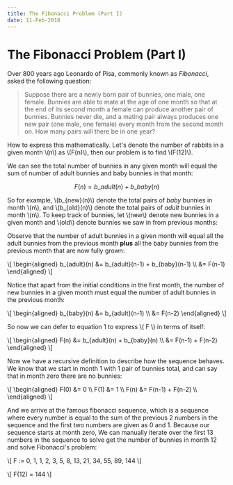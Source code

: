 ```yaml
---
title: The Fibonacci Problem (Part I)
date: 11-Feb-2018
---
```


# The Fibonacci Problem (Part I)

Over 800 years ago Leonardo of Pisa, commonly known as _Fibonacci_, asked the following question:

> Suppose there are a newly born pair of bunnies, one male, one female. Bunnies are able to mate at the age of one month so that at the end of its second month a female can produce another pair of bunnies. Bunnies never die, and a mating pair always produces one new pair (one male, one female) every month from the second month on. How many pairs will there be in one year?

How to express this mathematically. Let's denote the number of rabbits in a given month \\(n\\) as \\(F(n)\\), then our problem is to find \\(F(12)\\).

We can see the total number of bunnies in any given month will equal the sum of number of adult bunnies and baby bunnies in that month:

$$ F(n) = b\_{adult}(n) + b\_{baby}(n) $$

So for example, \\(b\_{new}(n)\\) denote the total pairs of *baby* bunnies in month \\(n\\), and \\(b\_{old}(n)\\) denote the total pairs of *adult* bunnies in month \\(n\\).
To keep track of bunnies, let \\(new\\) denote new bunnies in a given month and \\(old\\) denote bunnies we saw in from previous months:

Observe that the number of adult bunnies in a given month will equal all the adult bunnies from the previous month **plus** all the baby bunnies from the previous month that are now fully grown:

\\[ \\begin{aligned}
b\_{adult}(n) &= b\_{adult}(n-1) + b\_{baby}(n-1) \\\\
              &= F(n-1)
\\end{aligned} \\]

Notice that apart from the initial conditions in the first month, the number of new bunnies in a given month must equal the number of adult bunnies in the previous month:
 
\\[ \\begin{aligned}
b\_{baby}(n) &= b\_{adult}(n-1) \\\\
             &= F(n-2)
\\end{aligned} \\]


So now we can defer to equation 1 to express \\( F \\) in terms of itself:

\\[ \\begin{aligned}
F(n) &= b\_{adult}(n) + b\_{baby}(n) \\\\
              &= F(n-1) + F(n-2)
\\end{aligned} \\]

Now we have a recursive definition to describe how the sequence behaves.
We know that we start in month 1 with 1 pair of bunnies total, and can say that in month zero there are no bunnies:

\\[ \\begin{aligned}
F(0) &= 0 \\\\
F(1) &= 1 \\\\
F(n) &= F(n-1) + F(n-2) \\\\
\\end{aligned} \\]

And we arrive at the famous fibonacci sequence, which is a sequence where every number is equal to the sum of the previous 2 numbers in the sequence and the first two numbers are given as 0 and 1. Because our sequence starts at month zero, We can manually iterate over the first 13 numbers in the sequence to solve get the number of bunnies in month 12 and solve Fibonacci's problem:

\\[ F := 0, 1, 1, 2, 3, 5, 8, 13, 21, 34, 55, 89, 144 \\]

\\[ F(12) = 144 \\]
